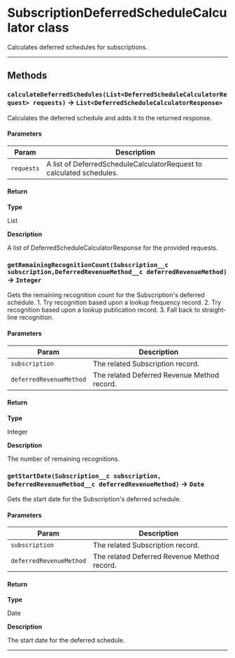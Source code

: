 # SubscriptionDeferredScheduleCalculator class

Calculates deferred schedules for subscriptions.

---
## Methods
### `calculateDeferredSchedules(List<DeferredScheduleCalculatorRequest> requests)` → `List<DeferredScheduleCalculatorResponse>`

Calculates the deferred schedule and adds it to the returned response.

#### Parameters
|Param|Description|
|-----|-----------|
|`requests` |  A list of DeferredScheduleCalculatorRequest to calculated schedules. |

#### Return

**Type**

List<DeferredScheduleCalculatorResponse>

**Description**

A list of DeferredScheduleCalculatorResponse for the provided requests.

### `getRemainingRecognitionCount(Subscription__c subscription,DeferredRevenueMethod__c deferredRevenueMethod)` → `Integer`

Gets the remaining recognition count for the Subscription's deferred schedule. 1. Try recognition based upon a lookup frequency record. 2. Try recognition based upon a lookup publication record. 3. Fall back to straight-line recognition.

#### Parameters
|Param|Description|
|-----|-----------|
|`subscription` |  The related Subscription record. |
|`deferredRevenueMethod` |  The related Deferred Revenue Method record. |

#### Return

**Type**

Integer

**Description**

The number of remaining recognitions.

### `getStartDate(Subscription__c subscription, DeferredRevenueMethod__c deferredRevenueMethod)` → `Date`

Gets the start date for the Subscription's deferred schedule.

#### Parameters
|Param|Description|
|-----|-----------|
|`subscription` |  The related Subscription record. |
|`deferredRevenueMethod` |  The related Deferred Revenue Method record. |

#### Return

**Type**

Date

**Description**

The start date for the deferred schedule.

---
